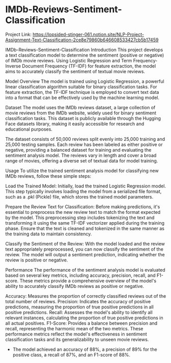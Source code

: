 # IMDb-Reviews-Sentiment-Classification

Project Link: https://lopsided-stinger-061.notion.site/NLP-Project-Assignment-Text-Classification-2ce8e79860b646608533427cb5b17459




IMDb-Reviews-Sentiment-Classification
Introduction
This project develops a text classification model to determine the sentiment (positive or negative) of IMDb movie reviews. Using Logistic Regression and Term Frequency-Inverse Document Frequency (TF-IDF) for feature extraction, the model aims to accurately classify the sentiment of textual movie reviews.

Model Overview
The model is trained using Logistic Regression, a powerful linear classification algorithm suitable for binary classification tasks. For feature extraction, the TF-IDF technique is employed to convert text data into a format that can be effectively used by the machine learning model.

Dataset
The model uses the IMDb reviews dataset, a large collection of movie reviews from the IMDb website, widely used for binary sentiment classification tasks. This dataset is publicly available through the Hugging Face datasets library, making it easily accessible for research and educational purposes.

The dataset consists of 50,000 reviews split evenly into 25,000 training and 25,000 testing samples. Each review has been labeled as either positive or negative, providing a balanced dataset for training and evaluating the sentiment analysis model. The reviews vary in length and cover a broad range of movies, offering a diverse set of textual data for model training.

Usage
To utilize the trained sentiment analysis model for classifying new IMDb reviews, follow these simple steps:

Load the Trained Model: Initially, load the trained Logistic Regression model. This step typically involves loading the model from a serialized file format, such as a .pkl (Pickle) file, which stores the trained model parameters.

Prepare the Review Text for Classification: Before making predictions, it's essential to preprocess the new review text to match the format expected by the model. This preprocessing step includes tokenizing the text and transforming it using the same TF-IDF vectorizer applied during the training phase. Ensure that the text is cleaned and tokenized in the same manner as the training data to maintain consistency.


Classify the Sentiment of the Review: With the model loaded and the review text appropriately preprocessed, you can now classify the sentiment of the review. The model will output a sentiment prediction, indicating whether the review is positive or negative.

Performance
The performance of the sentiment analysis model is evaluated based on several key metrics, including accuracy, precision, recall, and F1-score. These metrics provide a comprehensive overview of the model's ability to accurately classify IMDb reviews as positive or negative.

Accuracy: Measures the proportion of correctly classified reviews out of the total number of reviews. Precision: Indicates the accuracy of positive predictions, measuring the proportion of true positive predictions in all positive predictions. Recall: Assesses the model's ability to identify all relevant instances, calculating the proportion of true positive predictions in all actual positives. F1-Score: Provides a balance between precision and recall, representing the harmonic mean of the two metrics. These performance metrics reflect the model's effectiveness in sentiment classification tasks and its generalizability to unseen movie reviews.

- The model achieved an accuracy of 88%, a precision of 89% for the positive class, a recall of 87%, and an F1-score of 88%.
